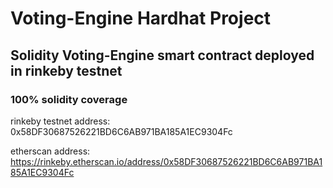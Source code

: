 # Voting-Engine Hardhat Project

## Solidity Voting-Engine smart contract deployed in rinkeby testnet
### 100% solidity coverage

rinkeby testnet address: 0x58DF30687526221BD6C6AB971BA185A1EC9304Fc

etherscan address: https://rinkeby.etherscan.io/address/0x58DF30687526221BD6C6AB971BA185A1EC9304Fc



